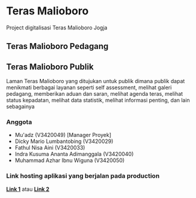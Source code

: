 # Teras Malioboro

Project digitalisasi Teras Malioboro Jogja

## Teras Malioboro Pedagang

## Teras Malioboro Publik

Laman Teras Malioboro yang ditujukan untuk publik dimana publik dapat menikmati berbagai layanan seperti self assessment, melihat galeri pedagang, memberikan aduan dan saran, melihat agenda teras, melihat status kepadatan, melihat data statistik, melihat informasi penting, dan lain sebagainya

### Anggota

- Mu'adz (V3420049) [Manager Proyek]
- Dicky Mario Lumbantobing (V3420029)
- Fathul Nisa Aini (V3420033)
- Indra Kusuma Ananta Adimanggala (V3420040)
- Muhammad Azhar Ibnu Wiguna (V3420050)

### Link hosting aplikasi yang berjalan pada production

**[Link 1](https://v3420049.mhs.d3tiuns.com/teras-malioboro/public/)** atau **[Link 2](https://v3420029.mhs.d3tiuns.com/teras-malioboro/public/)**
